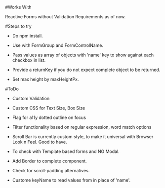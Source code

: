 #Works With

Reactive Forms without Validation Requirements as of now.

#Steps to try

- Do npm install.

- Use with FormGroup and FormControlName.

- Pass values as array of objects with 'name' key to show against each checkbox in list.

- Provide a returnKey if you do not expect complete object to be returned.

- Set max height by maxHeightPx.


#ToDo

- Custom Validation

- Custom CSS for Text Size, Box Size

- Flag for a11y dotted outline on focus

- Filter functionality based on regular expression, word match options

- Scroll Bar is currently custom style, to make it universal with Browser Look n Feel. Good to have.

- To check with Template based forms and NG Modal.

- Add Border to complete component.

- Check for scroll-padding alternatives.

- Custome keyName to read values from in place of 'name'.